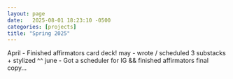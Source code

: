 ```yaml
---
layout: page
date:   2025-08-01 18:23:10 -0500
categories: [projects]
title: "Spring 2025"
---
```

April - Finished affirmators card deck!
may - wrote / scheduled 3 substacks + stylized ^^
june - Got a scheduler for IG && finished affirmators final copy... 